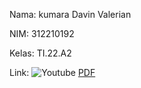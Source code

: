 Nama: kumara Davin Valerian

NIM: 312210192

Kelas: TI.22.A2

Link:
![Youtube](s)
[PDF](https://drive.google.com/file/d/1skKzLfIMBGhyPlGC6J9El3ILjzwC43iK/view)